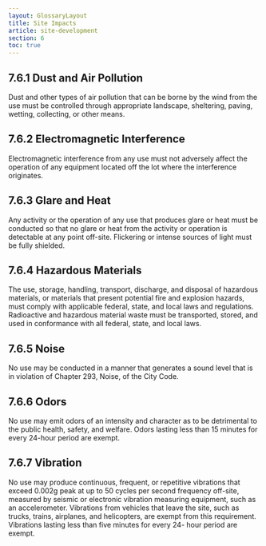 ```yaml
---
layout: GlossaryLayout
title: Site Impacts
article: site-development
section: 6
toc: true
---
```


## 7.6.1 Dust and Air Pollution

Dust and other types of air pollution that can be borne by the wind from the use must be controlled through appropriate landscape, sheltering, paving, wetting, collecting, or other means.

## 7.6.2 Electromagnetic Interference

Electromagnetic interference from any use must not adversely affect the operation of any equipment located off the lot where the interference originates.

## 7.6.3 Glare and Heat

Any activity or the operation of any use that produces glare or heat must be conducted so that no glare or heat from the activity or operation is detectable at any point off-site. Flickering or intense sources of light must be fully shielded.

## 7.6.4 Hazardous Materials

The use, storage, handling, transport, discharge, and disposal of hazardous materials, or materials that present potential fire and explosion hazards, must comply with applicable federal, state, and local laws and regulations. Radioactive and hazardous material waste must be transported, stored, and used in conformance with all federal, state, and local laws.

## 7.6.5 Noise

No use may be conducted in a manner that generates a sound level that is in violation of Chapter 293, Noise, of the City Code.

## 7.6.6 Odors

No use may emit odors of an intensity and character as to be detrimental to the public health, safety, and welfare. Odors lasting less than 15 minutes for every 24-hour period are exempt.

## 7.6.7 Vibration

No use may produce continuous, frequent, or repetitive vibrations that exceed 0.002g peak at up to 50 cycles per second frequency off-site, measured by seismic or electronic vibration measuring equipment, such as an accelerometer. Vibrations from vehicles that leave the site, such as trucks, trains, airplanes, and helicopters, are exempt from this requirement. Vibrations lasting less than five minutes for every 24- hour period are exempt.
